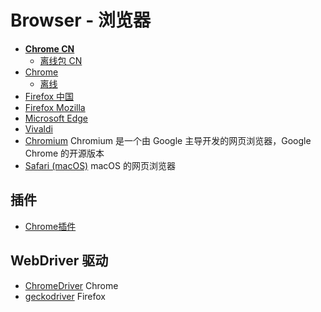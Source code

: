 # Browser - 浏览器

- **[Chrome CN](https://www.google.cn/chrome/)**
  - [离线包 CN](https://www.google.cn/chrome/?standalone=1)
- [Chrome](https://www.google.com/chrome/)
  - [离线](https://www.google.com/intl/zh-CN/chrome/?standalone=1)
- [Firefox 中国](http://www.firefox.com.cn/)
- [Firefox Mozilla](https://www.mozilla.org/zh-CN/firefox/all/)
- [Microsoft Edge](https://www.microsoft.com/zh-cn/edge/download?form=MA13FJ)
- [Vivaldi](https://vivaldi.com/zh-hans/download/)
- [Chromium](https://www.chromium.org/getting-involved/download-chromium)
Chromium 是一个由 Google 主导开发的网页浏览器，Google Chrome 的开源版本
- [Safari (macOS)](https://www.apple.com/cn/safari/)
macOS 的网页浏览器

## 插件

- [Chrome插件](chrome.md)

## WebDriver 驱动

- [ChromeDriver](https://developer.chrome.com/docs/chromedriver/downloads?hl=zh-cn) Chrome
- [geckodriver](https://github.com/mozilla/geckodriver) Firefox
